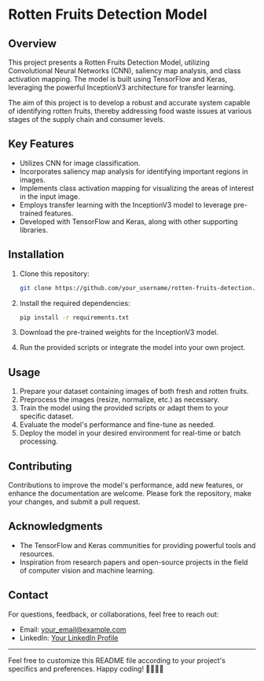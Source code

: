 # Rotten Fruits Detection Model

## Overview
This project presents a Rotten Fruits Detection Model, utilizing Convolutional Neural Networks (CNN), saliency map analysis, and class activation mapping. The model is built using TensorFlow and Keras, leveraging the powerful InceptionV3 architecture for transfer learning.

The aim of this project is to develop a robust and accurate system capable of identifying rotten fruits, thereby addressing food waste issues at various stages of the supply chain and consumer levels.

## Key Features
- Utilizes CNN for image classification.
- Incorporates saliency map analysis for identifying important regions in images.
- Implements class activation mapping for visualizing the areas of interest in the input image.
- Employs transfer learning with the InceptionV3 model to leverage pre-trained features.
- Developed with TensorFlow and Keras, along with other supporting libraries.

## Installation
1. Clone this repository:

   ```bash
   git clone https://github.com/your_username/rotten-fruits-detection.git
   ```

2. Install the required dependencies:

   ```bash
   pip install -r requirements.txt
   ```

3. Download the pre-trained weights for the InceptionV3 model.

4. Run the provided scripts or integrate the model into your own project.

## Usage
1. Prepare your dataset containing images of both fresh and rotten fruits.
2. Preprocess the images (resize, normalize, etc.) as necessary.
3. Train the model using the provided scripts or adapt them to your specific dataset.
4. Evaluate the model's performance and fine-tune as needed.
5. Deploy the model in your desired environment for real-time or batch processing.

## Contributing
Contributions to improve the model's performance, add new features, or enhance the documentation are welcome. Please fork the repository, make your changes, and submit a pull request.


## Acknowledgments
- The TensorFlow and Keras communities for providing powerful tools and resources.
- Inspiration from research papers and open-source projects in the field of computer vision and machine learning.

## Contact
For questions, feedback, or collaborations, feel free to reach out:
- Email: your_email@example.com
- LinkedIn: [Your LinkedIn Profile](https://www.linkedin.com/in/asem-abdullah-885518223/)

--- 

Feel free to customize this README file according to your project's specifics and preferences. Happy coding! 🚀🍏🍌🍓
